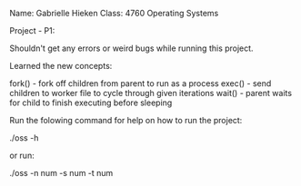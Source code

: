 Name: Gabrielle Hieken
Class: 4760 Operating Systems

Project - P1: 

Shouldn't get any errors or weird bugs while running this project.

Learned the new concepts:

fork() - fork off children from parent to run as a process
exec() - send children to worker file to cycle through given iterations
wait() - parent waits for child to finish executing before sleeping

Run the folowing command for help on how to run the project: 

./oss -h

or run:

./oss -n num -s num -t num 
